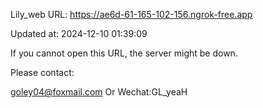 Lily_web URL: https://ae6d-61-165-102-156.ngrok-free.app

Updated at: 2024-12-10 01:39:09

If you cannot open this URL, the server might be down.

Please contact: 

goley04@foxmail.com Or Wechat:GL_yeaH